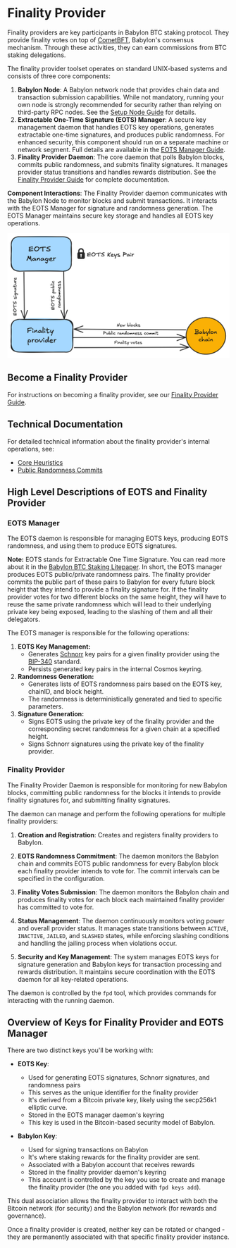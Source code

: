 # Finality Provider

Finality providers are key participants in Babylon BTC staking protocol.
They provide finality votes on top of
[CometBFT](https://github.com/cometbft/cometbft), Babylon's consensus mechanism.
Through these activities, they can earn commissions from BTC staking delegations.

The finality provider toolset operates on standard UNIX-based 
systems and consists of three core components:

1. **Babylon Node**:
A Babylon network node that provides chain data and transaction 
submission capabilities. While not mandatory, running your own node is 
strongly recommended for security rather than relying on third-party RPC nodes. 
See the [Setup Node Guide](https://docs.babylonchain.io/docs/user-guides/btc-staking-testnet/setup-node) for details.
2. **Extractable One-Time Signature (EOTS) Manager**:
A secure key management daemon that handles EOTS key operations, 
generates extractable one-time signatures, and produces public randomness. 
For enhanced security, this component should run on a separate machine or 
network segment. Full details are available in the [EOTS Manager Guide](docs/eots.md).
3. **Finality Provider Daemon**:
The core daemon that polls Babylon blocks, commits public randomness, and 
submits finality signatures. It manages provider status transitions and handles 
rewards distribution. See the [Finality Provider Guide](docs/finality-provider.md) 
for complete documentation.

**Component Interactions**:
The Finality Provider daemon communicates with the Babylon Node to monitor blocks 
and submit transactions. It interacts with the EOTS Manager for signature and 
randomness generation. The EOTS Manager maintains secure key storage and handles 
all EOTS key operations.

![Finality Provider Architecture Diagram](./docs/static/finality-provider-arch.png)

## Become a Finality Provider

For instructions on becoming a finality provider, see our [Finality Provider Guide](./docs/finality-provider-phase2.md).

## Technical Documentation

For detailed technical information about the finality provider's internal operations, see:
* [Core Heuristics](./docs/fp-core.md)
* [Public Randomness Commits](./docs/commit-pub-rand.md)

## High Level Descriptions of EOTS and Finality Provider

<!-- These are out of place right now, we need to decide where to place them -->
### EOTS Manager

The EOTS daemon is responsible for managing EOTS keys, producing EOTS randomness, and
using them to produce EOTS signatures.

**Note:** EOTS stands for Extractable One Time Signature. You can read more about it
in
the [Babylon BTC Staking Litepaper](https://docs.babylonchain.io/assets/files/btc_staking_litepaper-32bfea0c243773f0bfac63e148387aef.pdf).
In short, the EOTS manager produces EOTS public/private randomness pairs. The
finality provider commits the public part of these pairs to Babylon for every future
block height that they intend to provide a finality signature for. If the finality
provider votes for two different blocks on the same height, they will have to reuse
the same private randomness which will lead to their underlying private key being
exposed, leading to the slashing of them and all their delegators.

The EOTS manager is responsible for the following operations:

1. **EOTS Key Management:**
    - Generates [Schnorr](https://en.wikipedia.org/wiki/Schnorr_signature) key pairs
      for a given finality provider using the
      [BIP-340](https://github.com/bitcoin/bips/blob/master/bip-0340.mediawiki)
      standard.
    - Persists generated key pairs in the internal Cosmos keyring.
2. **Randomness Generation:**
    - Generates lists of EOTS randomness pairs based on the EOTS key, chainID, and
      block height.
    - The randomness is deterministically generated and tied to specific parameters.
3. **Signature Generation:**
    - Signs EOTS using the private key of the finality provider and the corresponding
      secret randomness for a given chain at a specified height.
    - Signs Schnorr signatures using the private key of the finality provider.

### Finality Provider

The Finality Provider Daemon is responsible for monitoring for new Babylon blocks,
committing public randomness for the blocks it intends to provide finality signatures
for, and submitting finality signatures.

The daemon can manage and perform the following operations for multiple finality
providers:

1. **Creation and Registration**: Creates and registers finality providers to
   Babylon.

2. **EOTS Randomness Commitment**: The daemon monitors the Babylon chain and commits
   EOTS public randomness for every Babylon block each finality provider intends to
   vote for. The commit intervals can be specified in the configuration.

3. **Finality Votes Submission**: The daemon monitors the Babylon chain and produces
   finality votes for each block each maintained finality provider has committed to
   vote for.

4. **Status Management**: The daemon continuously monitors voting power and overall
   provider status. It manages state transitions between `ACTIVE`, `INACTIVE`,
   `JAILED`, and `SLASHED` states, while enforcing slashing conditions and handling
   the jailing process when violations occur.

5. **Security and Key Management**: The system manages EOTS keys for signature
   generation and Babylon keys for transaction processing and rewards distribution.
   It maintains secure coordination with the EOTS daemon for all key-related
   operations.

The daemon is controlled by the `fpd` tool, which provides commands for
interacting with the running daemon.


## Overview of Keys for Finality Provider and EOTS Manager

There are two distinct keys you'll be working with:

- **EOTS Key**:
    - Used for generating EOTS signatures, Schnorr signatures, and randomness pairs
    - This serves as the unique identifier for the finality provider
    - It's derived from a Bitcoin private key, likely using the secp256k1
      elliptic curve.
    - Stored in the EOTS manager daemon's keyring
    - This key is used in the Bitcoin-based security model of Babylon.

- **Babylon Key**:
    - Used for signing transactions on Babylon
    - It's where staking rewards for the finality provider are sent.
    - Associated with a Babylon account that receives rewards
    - Stored in the finality provider daemon's keyring
    - This account is controlled by the key you use to create and manage the
      finality provider (the one you added with `fpd keys add`).

This dual association allows the finality provider to interact with both the
Bitcoin network (for security) and the Babylon network (for rewards and
governance).

Once a finality provider is created, neither key can be rotated or changed -
they are permanently associated with that specific finality provider instance.
